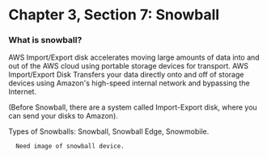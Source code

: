 # Chapter 3, Section 7: Snowball

### What is snowball?

AWS Import/Export disk accelerates moving large amounts of data into and out of the AWS cloud using portable storage devices for transport. AWS Import/Export Disk Transfers your data directly onto and off of storage devices using Amazon's high-speed internal network and bypassing the Internet.

(Before Snowball, there are a system called Import-Export disk, where you can send your disks to Amazon).

Types of Snowballs: Snowball, Snowball Edge, Snowmobile.

```
  Need image of snowball device. 
```
